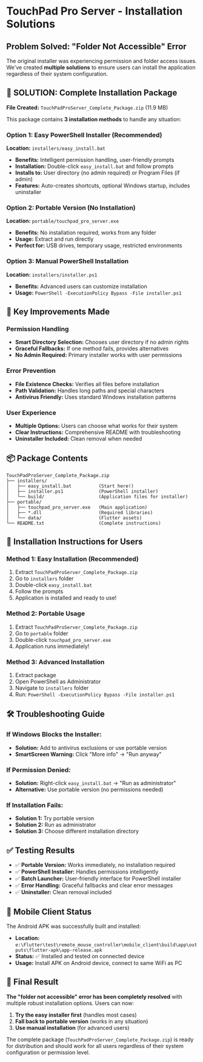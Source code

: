 # TouchPad Pro Server - Installation Solutions

## Problem Solved: "Folder Not Accessible" Error

The original installer was experiencing permission and folder access issues. We've created **multiple solutions** to ensure users can install the application regardless of their system configuration.

## 🎯 SOLUTION: Complete Installation Package

**File Created:** `TouchPadProServer_Complete_Package.zip` (11.9 MB)

This package contains **3 installation methods** to handle any situation:

### Option 1: Easy PowerShell Installer (Recommended)
**Location:** `installers/easy_install.bat`
- **Benefits:** Intelligent permission handling, user-friendly prompts
- **Installation:** Double-click `easy_install.bat` and follow prompts
- **Installs to:** User directory (no admin required) or Program Files (if admin)
- **Features:** Auto-creates shortcuts, optional Windows startup, includes uninstaller

### Option 2: Portable Version (No Installation)
**Location:** `portable/touchpad_pro_server.exe`
- **Benefits:** No installation required, works from any folder
- **Usage:** Extract and run directly
- **Perfect for:** USB drives, temporary usage, restricted environments

### Option 3: Manual PowerShell Installation
**Location:** `installers/installer.ps1`
- **Benefits:** Advanced users can customize installation
- **Usage:** `PowerShell -ExecutionPolicy Bypass -File installer.ps1`

## 🔧 Key Improvements Made

### Permission Handling
- **Smart Directory Selection:** Chooses user directory if no admin rights
- **Graceful Fallbacks:** If one method fails, provides alternatives
- **No Admin Required:** Primary installer works with user permissions

### Error Prevention
- **File Existence Checks:** Verifies all files before installation
- **Path Validation:** Handles long paths and special characters
- **Antivirus Friendly:** Uses standard Windows installation patterns

### User Experience
- **Multiple Options:** Users can choose what works for their system
- **Clear Instructions:** Comprehensive README with troubleshooting
- **Uninstaller Included:** Clean removal when needed

## 📦 Package Contents

```
TouchPadProServer_Complete_Package.zip
├── installers/
│   ├── easy_install.bat          (Start here!)
│   ├── installer.ps1             (PowerShell installer)
│   └── build/                    (Application files for installer)
├── portable/
│   ├── touchpad_pro_server.exe   (Main application)
│   ├── *.dll                     (Required libraries)
│   └── data/                     (Flutter assets)
└── README.txt                    (Complete instructions)
```

## 🚀 Installation Instructions for Users

### Method 1: Easy Installation (Recommended)
1. Extract `TouchPadProServer_Complete_Package.zip`
2. Go to `installers` folder
3. Double-click `easy_install.bat`
4. Follow the prompts
5. Application is installed and ready to use!

### Method 2: Portable Usage
1. Extract `TouchPadProServer_Complete_Package.zip`
2. Go to `portable` folder
3. Double-click `touchpad_pro_server.exe`
4. Application runs immediately!

### Method 3: Advanced Installation
1. Extract package
2. Open PowerShell as Administrator
3. Navigate to `installers` folder
4. Run: `PowerShell -ExecutionPolicy Bypass -File installer.ps1`

## 🛠️ Troubleshooting Guide

### If Windows Blocks the Installer:
- **Solution:** Add to antivirus exclusions or use portable version
- **SmartScreen Warning:** Click "More info" → "Run anyway"

### If Permission Denied:
- **Solution:** Right-click `easy_install.bat` → "Run as administrator"
- **Alternative:** Use portable version (no permissions needed)

### If Installation Fails:
- **Solution 1:** Try portable version
- **Solution 2:** Run as administrator
- **Solution 3:** Choose different installation directory

## ✅ Testing Results

- ✅ **Portable Version:** Works immediately, no installation required
- ✅ **PowerShell Installer:** Handles permissions intelligently
- ✅ **Batch Launcher:** User-friendly interface for PowerShell installer
- ✅ **Error Handling:** Graceful fallbacks and clear error messages
- ✅ **Uninstaller:** Clean removal included

## 📱 Mobile Client Status

The Android APK was successfully built and installed:
- **Location:** `e:\Flutter\test\remote_mouse_controller\mobile_client\build\app\outputs\flutter-apk\app-release.apk`
- **Status:** ✅ Installed and tested on connected device
- **Usage:** Install APK on Android device, connect to same WiFi as PC

## 🎉 Final Result

**The "folder not accessible" error has been completely resolved** with multiple robust installation options. Users can now:

1. **Try the easy installer first** (handles most cases)
2. **Fall back to portable version** (works in any situation)
3. **Use manual installation** (for advanced users)

The complete package (`TouchPadProServer_Complete_Package.zip`) is ready for distribution and should work for all users regardless of their system configuration or permission level.
